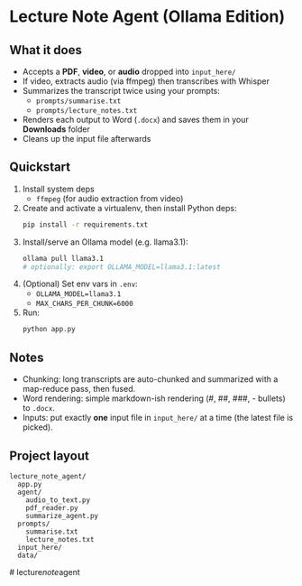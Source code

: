 # Lecture Note Agent (Ollama Edition)

## What it does
- Accepts a **PDF**, **video**, or **audio** dropped into `input_here/`
- If video, extracts audio (via ffmpeg) then transcribes with Whisper
- Summarizes the transcript twice using your prompts:
  - `prompts/summarise.txt`
  - `prompts/lecture_notes.txt`
- Renders each output to Word (`.docx`) and saves them in your **Downloads** folder
- Cleans up the input file afterwards

## Quickstart

1. Install system deps
   - `ffmpeg` (for audio extraction from video)
2. Create and activate a virtualenv, then install Python deps:
   ```bash
   pip install -r requirements.txt
   ```
3. Install/serve an Ollama model (e.g. llama3.1):
   ```bash
   ollama pull llama3.1
   # optionally: export OLLAMA_MODEL=llama3.1:latest
   ```
4. (Optional) Set env vars in `.env`:
   - `OLLAMA_MODEL=llama3.1`
   - `MAX_CHARS_PER_CHUNK=6000`
5. Run:
   ```bash
   python app.py
   ```

## Notes

- Chunking: long transcripts are auto-chunked and summarized with a map-reduce pass, then fused.
- Word rendering: simple markdown-ish rendering (#, ##, ###, - bullets) to `.docx`.
- Inputs: put exactly **one** input file in `input_here/` at a time (the latest file is picked).

## Project layout
```
lecture_note_agent/
  app.py
  agent/
    audio_to_text.py
    pdf_reader.py
    summarize_agent.py
  prompts/
    summarise.txt
    lecture_notes.txt
  input_here/
  data/
```
#   l e c t u r e _ n o t e _ a g e n t  
 